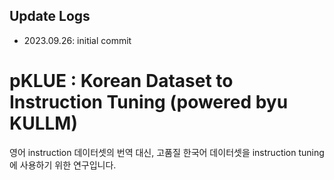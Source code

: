 
## Update Logs

- 2023.09.26: initial commit

# pKLUE : Korean Dataset to Instruction Tuning (powered byu KULLM)

영어 instruction 데이터셋의 번역 대신, 고품질 한국어 데이터셋을 instruction tuning에 사용하기 위한 연구입니다.

<br/>